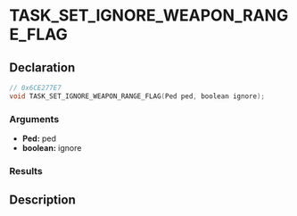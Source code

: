 # TASK_SET_IGNORE_WEAPON_RANGE_FLAG

## Declaration
```cpp
// 0x6CE277E7
void TASK_SET_IGNORE_WEAPON_RANGE_FLAG(Ped ped, boolean ignore);
```

### Arguments
- **Ped:** ped
- **boolean:** ignore

### Results

## Description
